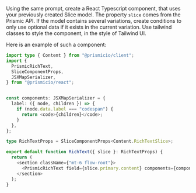 Using the same prompt, create a React Typescript component, that uses your previously created Slice model. The property `slice` comes from the Prismic API. If the model contains several variations, create conditions to only use optional data if it exists in the current variation. Use tailwind classes to style the component, in the style of Tailwind UI.

Here is an example of such a component:

```typescript
import type { Content } from "@prismicio/client";
import {
  PrismicRichText,
  SliceComponentProps,
  JSXMapSerializer,
} from "@prismicio/react";


const components: JSXMapSerializer = {
  label: ({ node, children }) => {
    if (node.data.label === "codespan") {
      return <code>{children}</code>;
    }
  },
};

type RichTextProps = SliceComponentProps<Content.RichTextSlice>;

export default function RichText({ slice }: RichTextProps) {
  return (
    <section className={"mt-6 flow-root"}>
      <PrismicRichText field={slice.primary.content} components={components} />
    </section>
  );
}
```